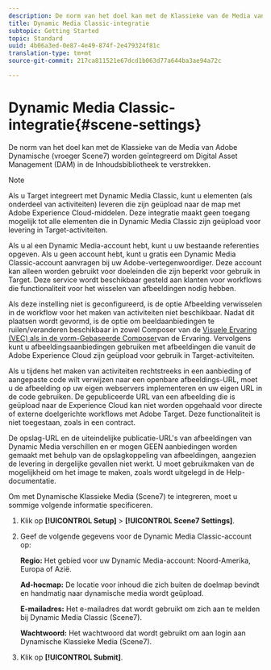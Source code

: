 ```yaml
---
description: De norm van het doel kan met de Klassieke van de Media van Adobe Dynamische (vroeger Scene7) worden geïntegreerd om Digital Asset Management (DAM) in de Inhoudsbibliotheek te verstrekken.
title: Dynamic Media Classic-integratie
subtopic: Getting Started
topic: Standard
uuid: 4b06a3ed-0e87-4e49-874f-2e479324f81c
translation-type: tm+mt
source-git-commit: 217ca811521e67dcd1b063d77a644ba3ae94a72c

---
```



# Dynamic Media Classic-integratie{#scene-settings}

De norm van het doel kan met de Klassieke van de Media van Adobe Dynamische (vroeger Scene7) worden geïntegreerd om Digital Asset Management (DAM) in de Inhoudsbibliotheek te verstrekken.

>[!NOTE]
>
>Als u Target integreert met Dynamic Media Classic, kunt u elementen (als onderdeel van activiteiten) leveren die zijn geüpload naar de map met Adobe Experience Cloud-middelen. Deze integratie maakt geen toegang mogelijk tot alle elementen die in Dynamic Media Classic zijn geüpload voor levering in Target-activiteiten.

Als u al een Dynamic Media-account hebt, kunt u uw bestaande referenties opgeven. Als u geen account hebt, kunt u gratis een Dynamic Media Classic-account aanvragen bij uw Adobe-vertegenwoordiger. Deze account kan alleen worden gebruikt voor doeleinden die zijn beperkt voor gebruik in Target. Deze service wordt beschikbaar gesteld aan klanten voor workflows die functionaliteit voor het wisselen van afbeeldingen nodig hebben.

Als deze instelling niet is geconfigureerd, is de optie Afbeelding verwisselen in de workflow voor het maken van activiteiten niet beschikbaar. Nadat dit plaatsen wordt gevormd, is de optie om beeldaanbiedingen te ruilen/veranderen beschikbaar in zowel Composer van de [Visuele Ervaring (VEC) als in de vorm-Gebaseerde Composer](../c-experiences/experiences.md#concept_A2E10F6AFB3D4AEAB6951EE14688848D)van de Ervaring. Vervolgens kunt u afbeeldingsaanbiedingen gebruiken met afbeeldingen die vanuit de Adobe Experience Cloud zijn geüpload voor gebruik in Target-activiteiten.

Als u tijdens het maken van activiteiten rechtstreeks in een aanbieding of aangepaste code wilt verwijzen naar een openbare afbeeldings-URL, moet u de afbeelding op uw eigen webservers implementeren en uw eigen URL in de code gebruiken. De gepubliceerde URL van een afbeelding die is geüpload naar de Experience Cloud kan niet worden opgehaald voor directe of externe doelgerichte workflows met Adobe Target. Deze functionaliteit is niet toegestaan, zoals in een contract.

De opslag-URL en de uiteindelijke publicatie-URL&#39;s van afbeeldingen van Dynamic Media verschillen en er mogen GEEN aanbiedingen worden gemaakt met behulp van de opslagkoppeling van afbeeldingen, aangezien de levering in dergelijke gevallen niet werkt. U moet gebruikmaken van de mogelijkheid om het image te maken, zoals wordt uitgelegd in de Help-documentatie.

Om met Dynamische Klassieke Media (Scene7) te integreren, moet u sommige volgende informatie specificeren.

1. Klik op **[!UICONTROL Setup]** > **[!UICONTROL Scene7 Settings]**.
1. Geef de volgende gegevens voor de Dynamic Media Classic-account op:

   **Regio:** Het gebied voor uw Dynamic Media-account: Noord-Amerika, Europa of Azië.

   **Ad-hocmap:** De locatie voor inhoud die zich buiten de doelmap bevindt en handmatig naar dynamische media wordt geüpload.

   **E-mailadres:** Het e-mailadres dat wordt gebruikt om zich aan te melden bij Dynamic Media Classic (Scene7).

   **Wachtwoord:** Het wachtwoord dat wordt gebruikt om aan login aan Dynamische Klassieke Media (Scene7).
1. Klik op **[!UICONTROL Submit]**.
